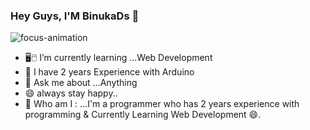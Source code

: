 
###                                                                         Hey Guys, I'M BinukaDs 👋



![focus-animation](https://user-images.githubusercontent.com/77571607/128887394-7c79b3a4-43ab-466b-8e9a-240081195b10.gif)


- 🖥️🖱️ I’m currently learning ...Web Development 
- 🤔 I have 2 years Experience with Arduino
- 💬 Ask me about ...Anything
- 😄 always stay happy..
- 🤔 Who am I : ...I'm a programmer who has 2 years experience with programming & Currently Learning Web Development 😄.



  
